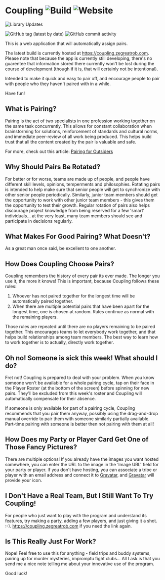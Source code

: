 Coupling ![Build](https://github.com/robertfmurdock/Coupling/actions/workflows/main.yml/badge.svg?branch=master) ![Website](https://img.shields.io/website?down_message=dead...%20uh%20oh&up_message=live&url=https%3A%2F%2Fcoupling.zegreatrob.com)
========

![Library Updates](https://github.com/robertfmurdock/Coupling/actions/workflows/dependency-update.yml/badge.svg?branch=master)

![GitHub tag (latest by date)](https://img.shields.io/github/v/tag/robertfmurdock/Coupling?label=Release)
![GitHub commit activity](https://img.shields.io/github/commit-activity/m/robertfmurdock/coupling)

This is a web application that will automatically assign pairs.

The latest build is currently hosted at https://coupling.zegreatrob.com. Please note that because the app is currently
still developing, there's no guarentee that information stored there currently won't be lost during the course of
development (though if it is, that will certainly not be intentional).

Intended to make it quick and easy to pair off, and encourage people to pair with people who they haven't paired with in
a while.

Have fun!

What is Pairing?
----------------

Pairing is the act of two specialists in one profession working together on the same task concurrently. This allows for
constant collaboration when brainstorming for solutions, reinforcement of standards and cultural norms, and immediate
peer-review of all work being produced. This helps build trust that all the content created by the pair is valuable and
safe.

For more, check out this
article: [Pairing for Outsiders](https://medium.com/@robert.f.murdock/pairing-for-outsiders-f3bb68086de1)

Why Should Pairs Be Rotated?
----------------------------

For better or for worse, teams are made up of people, and people have different skill levels, opinions, temperments and
philosophies. Rotating pairs is intended to help make sure that senior people will get to synchronize with other senior
people periodically. Similarly, junior team members should get the opportunity to work with other junior team members -
this gives them the opportunity to test their growth. Regular rotation of pairs also helps discourage project knowledge
from being reserved for a few 'smart' individuals... at the very least, many team members should see and participate in
decisions regularly.

What Makes For Good Pairing? What Doesn't?
------------------------------------------

As a great man once said, be excellent to one another.


How Does Coupling Choose Pairs?
-------------------------------

Coupling remembers the history of every pair its ever made. The longer you use it, the more it knows! This is important,
because Coupling follows these rules:

1. Whoever has not paired together for the longest time will be automatically paired together.
2. When there are multiple potential pairs that have been apart for the longest time, one is chosen at random. Rules
   continue as normal with the remaining players.

Those rules are repeated until there are no players remaining to be paired together. This encourages teams to let
everybody work together, and that helps build relationships among team members. The best way to learn how to work
together is to actually, directly work together.

Oh no! Someone is sick this week! What should I do?
---------------------------------------------------

Fret not! Coupling is prepared to deal with your problem. When you know someone won't be available for a whole pairing
cycle, tap on their face in the Player Roster (at the bottom of the screen) before spinning for new pairs. They'll be
excluded from this week's roster and Coupling will automatically compensate for their absence.

If someone is only available for part of a pairing cycle, Coupling recommends that you pair them anyway, possibly using
the drag-and-drop manual override to pair them with someone similarly partially available. Part-time pairing with
someone is better then not pairing with them at all!

How Does my Party or Player Card Get One of Those Fancy Pictures?
--------------------------------------------------------

There are multiple options! If you already have the images you want hosted somewhere, you can enter the URL to the image
in the 'Image URL' field for your party or player. If you don't have hosting, you can associate a tribe or player with
an email address and connect it to [Gravatar](http://www.gravatar.com), and [Gravatar](http://www.gravatar.com) will
provide your icon.


I Don't Have a Real Team, But I Still Want To Try Coupling!
-----------------------------------------------------------

For people who just want to play with the program and understand its features, try making a party, adding a few players,
and just giving it a shot. :-). https://coupling.zegreatrob.com if you need the link again.

Is This Really Just For Work?
-----------------------------

Nope! Feel free to use this for anything - field trips and buddy systems, pairing up for murder mysteries, impromptu
fight clubs... All I ask is that you send me a nice note telling me about your innovative use of the program.

Good luck!
